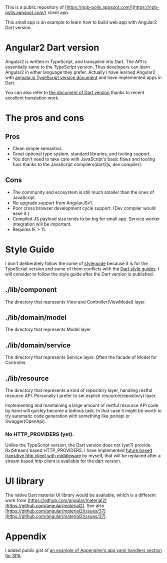 This is a public repository of [https://npb-polls.appspot.com/](https://npb-polls.appspot.com/) client app.

This small app is an example to learn how to build web app with Angular2 Dart version.

# Angular2 Dart version

Angular2 is written in TypeScript, and transpiled into Dart. The API is essentially same to the TypeScript version. Thus developers can learn Angular2 in either language they prefer. Actually I have learned Angular2 with [angular.io TypeScript version document](https://angular.io/docs/ts/latest/quickstart.html) and have implemented apps in Dart.

You can also refer to [the document of Dart version](https://angular.io/docs/dart/latest/quickstart.html) thanks to recent excellent translation work.

# The pros and cons

## Pros

* Clean simple semantics.
* Great optional type system, standard libraries, and tooling support.
* You don't need to take care with JavaScript's basic flaws and tooling fuss thanks to the JavaScript compilers(dart2js, dev compiler).

## Cons

* The community and ecosystem is still much smaller than the ones of JavaScript.
* No upgrade support from AngularJSv1.
* Poor cross browser development cycle support. (Dev compiler would ease it.)
* Compiled JS payload size tends to be big for small app. Service worker integration will be important.
* Requires IE > 11.


# Style Guide

I don't deliberately follow the some of [styleguide](https://angular.io/styleguide) because it is for the TypeScript version and some of them conflicts with the [Dart style guides](https://www.dartlang.org/effective-dart/style/).
I will consider to follow the style guide after the Dart version is published.

## ./lib/component

The directory that represents View and Controller(ViewModel) layer.

## ./lib/domain/model

The directory that represents Model layer.

## ./lib/domain/service

The directory that represents Service layer. Often the facade of Model for Controller.

## ./lib/resource

The directory that represents a kind of repository layer, handling restful resource API.
Personally I prefer to set explicit resource(repository) layer.

Implementing and maintaining a large amount of restful resource API code by hand will quickly become a tedious task.
In that case it might be worth to try automatic code generation with something like jsonapi or Swagger(OpenApi).

### No HTTP_PROVIDERS (yet).

Unlike the TypeScript version, the Dart version does not (yet?) provide Rx(Stream) based HTTP_PROVIDERS.
I have implemented [future based transitive http client with middleware](https://github.com/ntaoo/http_lift) by myself, that will be replaced after a stream based http client is available for the dart version.

# UI library

The native Dart material UI library would be available, which is a different work from [https://github.com/angular/material2](https://github.com/angular/material2). See also [https://github.com/angular/material2/issues/37](https://github.com/angular/material2/issues/37).

# Appendix

I added public gist of [an example of Appengine's app.yaml handlers section for SPA](https://gist.github.com/ntaoo/5314f017cf30130cf2c3ed857f9ab02c).